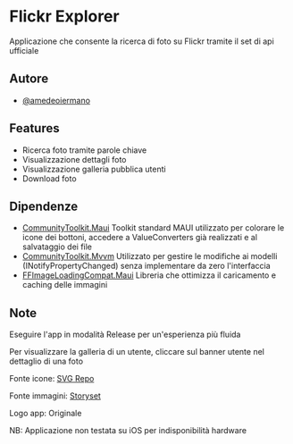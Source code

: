 
# Flickr Explorer

Applicazione che consente la ricerca di foto su Flickr tramite il set di api ufficiale

## Autore

- [@amedeoiermano](https://github.com/amedeoiermano)


## Features

- Ricerca foto tramite parole chiave
- Visualizzazione dettagli foto
- Visualizzazione galleria pubblica utenti
- Download foto


## Dipendenze
- [CommunityToolkit.Maui](https://github.com/CommunityToolkit/Maui)
    Toolkit standard MAUI utilizzato per colorare le icone dei bottoni, accedere a ValueConverters già realizzati e al salvataggio dei file
- [CommunityToolkit.Mvvm](https://github.com/CommunityToolkit/dotnet)
    Utilizzato per gestire le modifiche ai modelli (INotifyPropertyChanged) senza implementare da zero l'interfaccia
- [FFImageLoadingCompat.Maui](https://www.nuget.org/packages/FFImageLoadingCompat.Maui/0.1.1)
    Libreria che ottimizza il caricamento e caching delle immagini
## Note

Eseguire l'app in modalità Release per un'esperienza più fluida

Per visualizzare la galleria di un utente, cliccare sul banner utente nel dettaglio di una foto

Fonte icone: [SVG Repo](https://www.svgrepo.com/)

Fonte immagini: [Storyset](https://storyset.com/)

Logo app: Originale

NB: Applicazione non testata su iOS per indisponibilità hardware
